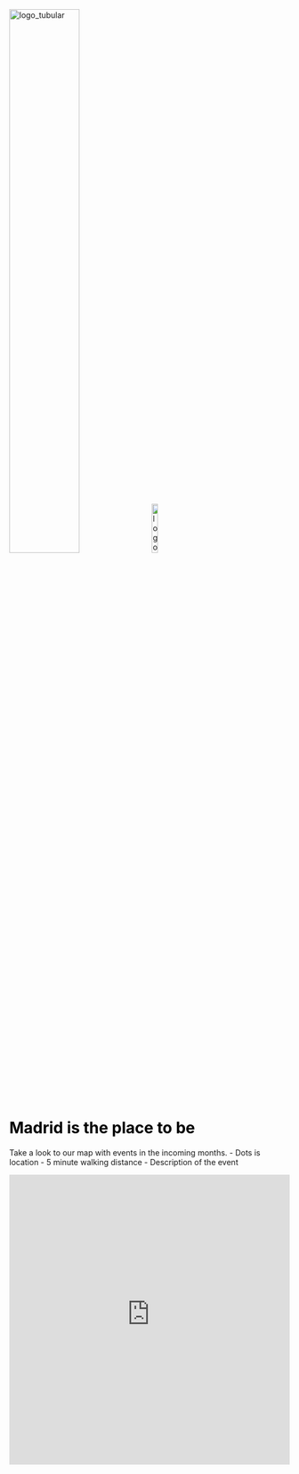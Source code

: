 
<html>
<head>
<title>ETL grográfica</title>

</head>


<img src="tubularsite.github.io/logo.png" alt="logo_tubular" style="width: 50%; height: 50%"> 
<img src="tubularsite.github.io/surfera.png" alt="logo_grupo" style="width: 15%; height: 15%"> 

<body>
  
<h1>
  <font color="black"> Madrid is the place to be</font>
</h1>

<p>
 Take a look to our map with events in the incoming months. 
    - Dots is location
    - 5 minute walking distance
    - Description of the  event
</p>

</body>

<iframe width="100%" height="520" frameborder="0" src="https://gabrielvillazanimpastato.carto.com/builder/7471f71f-c625-4868-bb1e-f023dd06a157/embed" allowfullscreen webkitallowfullscreen mozallowfullscreen oallowfullscreen msallowfullscreen></iframe>

</html> 
